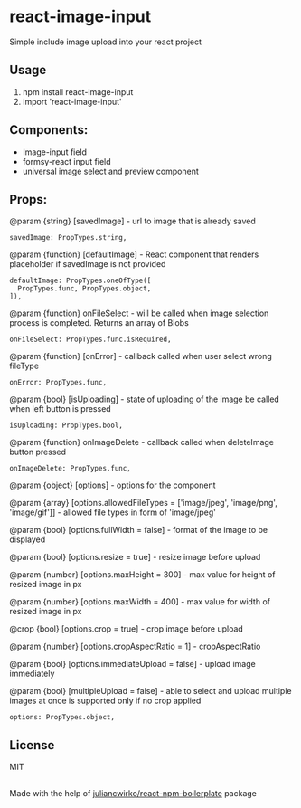 # react-image-input

Simple include image upload into your react project

## Usage

1. npm install react-image-input
2. import 'react-image-input'

## Components:

- Image-input field
- formsy-react input field
- universal image select and preview component

## Props: 


@param {string} [savedImage] - url to image that is already saved

    savedImage: PropTypes.string,

@param {function} [defaultImage] - React component that renders
placeholder if savedImage is not provided

    defaultImage: PropTypes.oneOfType([
      PropTypes.func, PropTypes.object,
    ]),

@param {function} onFileSelect - will be called when image selection
process is completed. Returns an array of Blobs

    onFileSelect: PropTypes.func.isRequired,

 @param {function} [onError] - callback called when user select wrong fileType

    onError: PropTypes.func,

@param {bool} [isUploading] - state of uploading of the image
be called when left button is pressed

    isUploading: PropTypes.bool,

 @param {function} onImageDelete - callback called when deleteImage button pressed

    onImageDelete: PropTypes.func,

@param {object} [options] - options for the component

@param {array} [options.allowedFileTypes = ['image/jpeg', 'image/png', 'image/gif']] -
allowed file types in form of 'image/jpeg'

@param {bool} [options.fullWidth = false] - format of the image to be displayed

@param {bool} [options.resize = true] - resize image before upload

@param {number} [options.maxHeight = 300] - max value for height of resized image in px

@param {number} [options.maxWidth = 400] - max value for width of resized image in px

@crop {bool} [options.crop = true] - crop image before upload

@param {number} [options.cropAspectRatio = 1] - cropAspectRatio

@param {bool} [options.immediateUpload = false] - upload image immediately

@param {bool} [multipleUpload = false] - able to select and upload multiple images at once
is supported only if no crop applied

    options: PropTypes.object,
## License

MIT

##
Made with the help of [juliancwirko/react-npm-boilerplate](https://github.com/juliancwirko/react-npm-boilerplate)
package
